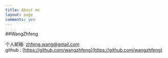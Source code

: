 ```yaml
---
title: About me
layout: page
comments: yes
---
```

  
##WangZhfeng    

个人邮箱: zhfeng.wang@gmail.com      
github : [https://github.com/wangzhfeng](https://github.com/wangzhfeng)   

